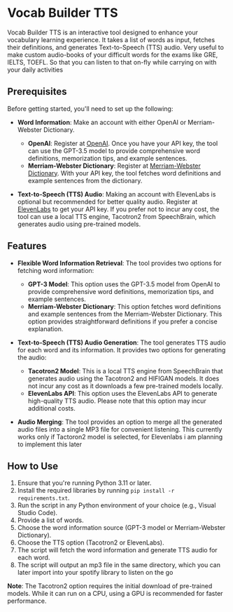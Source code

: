 # Vocab Builder TTS

Vocab Builder TTS is an interactive tool designed to enhance your vocabulary learning experience. It takes a list of words as input, fetches their definitions, and generates Text-to-Speech (TTS) audio. Very useful to make custom audio-books of your difficult words for the exams like GRE, IELTS, TOEFL. So that you can listen to that on-fly while carrying on with your daily activities

## Prerequisites

Before getting started, you'll need to set up the following:

- **Word Information**: Make an account with either OpenAI or Merriam-Webster Dictionary. 
  - **OpenAI**: Register at [OpenAI](https://platform.openai.com/signup/). Once you have your API key, the tool can use the GPT-3.5 model to provide comprehensive word definitions, memorization tips, and example sentences.
  - **Merriam-Webster Dictionary**: Register at [Merriam-Webster Dictionary](https://dictionaryapi.com/register/index). With your API key, the tool fetches word definitions and example sentences from the dictionary.

- **Text-to-Speech (TTS) Audio**: Making an account with ElevenLabs is optional but recommended for better quality audio. Register at [ElevenLabs](https://beta.elevenlabs.io/sign-up) to get your API key. If you prefer not to incur any cost, the tool can use a local TTS engine, Tacotron2 from SpeechBrain, which generates audio using pre-trained models.

## Features

- **Flexible Word Information Retrieval**: The tool provides two options for fetching word information:
  - **GPT-3 Model**: This option uses the GPT-3.5 model from OpenAI to provide comprehensive word definitions, memorization tips, and example sentences.
  - **Merriam-Webster Dictionary**: This option fetches word definitions and example sentences from the Merriam-Webster Dictionary. This option provides straightforward definitions if you prefer a concise explanation.

- **Text-to-Speech (TTS) Audio Generation**: The tool generates TTS audio for each word and its information. It provides two options for generating the audio:
  - **Tacotron2 Model**: This is a local TTS engine from SpeechBrain that generates audio using the Tacotron2 and HIFIGAN models. It does not incur any cost as it downloads a few pre-trained models locally.
  - **ElevenLabs API**: This option uses the ElevenLabs API to generate high-quality TTS audio. Please note that this option may incur additional costs.

- **Audio Merging**: The tool provides an option to merge all the generated audio files into a single MP3 file for convenient listening. This currently works only if Tactoron2 model is selected, for Elevenlabs i am planning to implement this later

## How to Use

1. Ensure that you're running Python 3.11 or later.
2. Install the required libraries by running `pip install -r requirements.txt`.
3. Run the script in any Python environment of your choice (e.g., Visual Studio Code).
4. Provide a list of words.
5. Choose the word information source (GPT-3 model or Merriam-Webster Dictionary).
6. Choose the TTS option (Tacotron2 or ElevenLabs).
7. The script will fetch the word information and generate TTS audio for each word.
8. The script will output an mp3 file in the same directory, which you can later import into your spotify library to listen on the go

**Note**: The Tacotron2 option requires the initial download of pre-trained models. While it can run on a CPU, using a GPU is recommended for faster performance.
